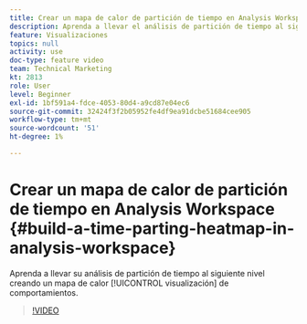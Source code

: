 ```yaml
---
title: Crear un mapa de calor de partición de tiempo en Analysis Workspace
description: Aprenda a llevar el análisis de partición de tiempo al siguiente nivel creando una visualización de mapa de calor de los comportamientos.
feature: Visualizaciones
topics: null
activity: use
doc-type: feature video
team: Technical Marketing
kt: 2813
role: User
level: Beginner
exl-id: 1bf591a4-fdce-4053-80d4-a9cd87e04ec6
source-git-commit: 32424f3f2b05952fe4df9ea91dcbe51684cee905
workflow-type: tm+mt
source-wordcount: '51'
ht-degree: 1%

---
```


# Crear un mapa de calor de partición de tiempo en Analysis Workspace {#build-a-time-parting-heatmap-in-analysis-workspace}

Aprenda a llevar su análisis de partición de tiempo al siguiente nivel creando un mapa de calor [!UICONTROL visualización] de comportamientos.

>[!VIDEO](https://video.tv.adobe.com/v/26991/?quality=12)

